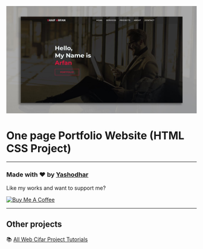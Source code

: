 ![Watch Now](./img/Design.jpg)

# One page Portfolio Website (HTML CSS Project)

---

### Made with ❤️ by [Yashodhar](https://www.instagram.com/ig_yashodhar2.1/)

Like my works and want to support me?

<a href="https://www.buymeacoffee.com/shaifarfan08" target="_blank"><img src="https://cdn.buymeacoffee.com/buttons/v2/default-blue.png" alt="Buy Me A Coffee" style="height: 45px !important;width: 162.75px !important;" ></a>

---

## Other projects

📚 [All Web Cifar Project Tutorials](https://github.com/ShaifArfan/wc-project-tutorials)
